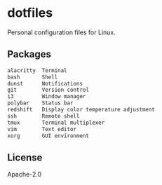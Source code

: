 # dotfiles
Personal configuration files for Linux.

## Packages
```txt
alacritty  Terminal
bash       Shell
dunst      Notifications
git        Version control
i3         Window manager
polybar    Status bar
redshift   Display color temperature adjustment
ssh        Remote shell
tmux       Terminal multiplexer
vim        Text editor
xorg       GUI environment
```

## License
Apache-2.0
